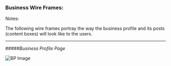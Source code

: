 ### Business Wire Frames:

Notes:

The following wire frames portray the way the business profile and its posts (content boxes) will look like to the users.

-----
#####_Business Profile Page_

![BP Image](https://trello-attachments.s3.amazonaws.com/5608cd90f4f1cd8a88a01656/287x504/200ae0fb266232f8758e293690d07bc1/profile_business.PNG)

